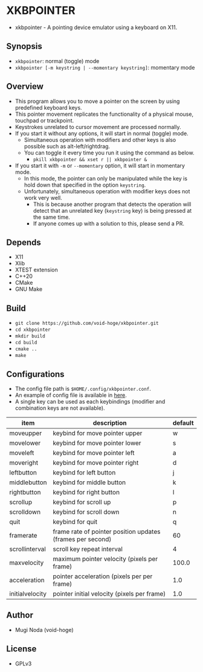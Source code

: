 # XKBPOINTER
- xkbpointer - A pointing device emulator using a keyboard on X11.

## Synopsis
- `xkbpointer`: normal (toggle) mode
- `xkbpointer [-m keystring | --momentary keystring]`: momentary mode

## Overview
- This program allows you to move a pointer on the screen by using predefined keyboard keys.
- This pointer movement replicates the functionality of a physical mouse, touchpad or trackpoint.
- Keystrokes unrelated to cursor movement are processed normally.
- If you start it without any options, it will start in normal (toggle) mode.
  - Simultaneous operation with modifiers and other keys is also possible such as alt-left/rightdrag.
  - You can toggle it every time you run it using the command as below.
	- `pkill xkbpointer && xset r || xkbpointer &`
- If you start it with `-m` or `--momentary` option, it will start in momentary mode.
  - In this mode, the pointer can only be manipulated while the key is hold down that specified in the option `keystring`.
  - Unfortunately, simultaneous operation with modifier keys does not work very well.
	- This is because another program that detects the operation will detect that an unrelated key (`keystring` key) is being pressed at the same time.
	- If anyone comes up with a solution to this, please send a PR.

## Depends
- X11
- Xlib
- XTEST extension
- C++20
- CMake
- GNU Make

## Build
- `git clone https://github.com/void-hoge/xkbpointer.git`
- `cd xkbpointer`
- `mkdir build`
- `cd build`
- `cmake ..`
- `make`

## Configurations
- The config file path is `$HOME/.config/xkbpointer.conf`.
- An example of config file is available in [here](./xkbpointer.conf).
- A single key can be used as each keybindings (modifier and combination keys are not available).

| item            | description                                                | default |
|-----------------|------------------------------------------------------------|---------|
| moveupper       | keybind for move pointer upper                             | w       |
| movelower       | keybind for move pointer lower                             | s       |
| moveleft        | keybind for move pointer left                              | a       |
| moveright       | keybind for move pointer right                             | d       |
| leftbutton      | keybind for left button                                    | j       |
| middlebutton    | keybind for middle button                                  | k       |
| rightbutton     | keybind for right button                                   | l       |
| scrollup        | keybind for scroll up                                      | p       |
| scrolldown      | keybind for scroll down                                    | n       |
| quit            | keybind for quit                                           | q       |
| framerate       | frame rate of pointer position updates (frames per second) | 60      |
| scrollinterval  | scroll key repeat interval                                 | 4       |
| maxvelocity     | maximum pointer velocity (pixels per frame)                | 100.0   |
| acceleration    | pointer acceleration (pixels per per frame)                | 1.0     |
| initialvelocity | pointer initial velocity (pixels per frame)                | 1.0     |

## Author
- Mugi Noda (void-hoge)

## License
- GPLv3

